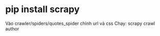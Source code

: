 # pip install scrapy
Vào crawler/spiders/quotes_spider chỉnh url và css 
Chạy: scrapy crawl author 
